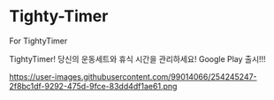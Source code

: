 # Tighty-Timer
For TightyTimer

TightyTimer! 당신의 운동세트와 휴식 시간을 관리하세요!
Google Play 출시!!!

https://user-images.githubusercontent.com/99014066/254245247-2f8bc1df-9292-475d-9fce-83dd4df1ae61.png
